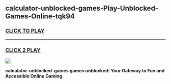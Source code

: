 
## calculator-unblocked-games-Play-Unblocked-Games-Online-tqk94
<h3>
<a href="https://premium76.site?title=calculator-unblocked-games&ref=24A">CLICK TO PLAY</a></h3>
<hr>

<h3>
<a href="https://premium76.site?title=calculator-unblocked-games&ref=24A">CLICK 2 PLAY</a>
  
</h3>

<a href="https://premium76.site?title=calculator-unblocked-games&ref=24A"><img src="https://clearcache.store/games.png"></a>


**calculator-unblocked-games games unblocked: Your Gateway to Fun and Accessible Online Gaming**
